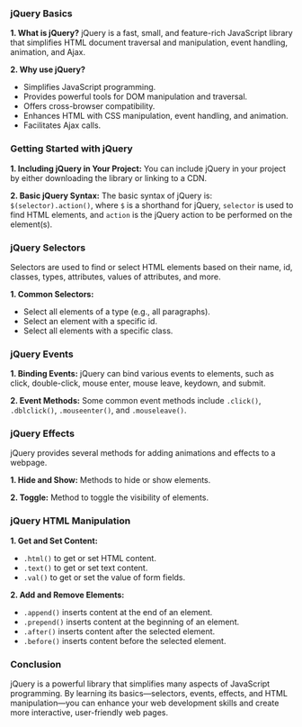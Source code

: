 ### jQuery Basics

**1. What is jQuery?**
jQuery is a fast, small, and feature-rich JavaScript library that simplifies HTML document traversal and manipulation, event handling, animation, and Ajax.

**2. Why use jQuery?**
- Simplifies JavaScript programming.
- Provides powerful tools for DOM manipulation and traversal.
- Offers cross-browser compatibility.
- Enhances HTML with CSS manipulation, event handling, and animation.
- Facilitates Ajax calls.

### Getting Started with jQuery

**1. Including jQuery in Your Project:**
You can include jQuery in your project by either downloading the library or linking to a CDN.

**2. Basic jQuery Syntax:**
The basic syntax of jQuery is: `$(selector).action()`, where `$` is a shorthand for jQuery, `selector` is used to find HTML elements, and `action` is the jQuery action to be performed on the element(s).

### jQuery Selectors

Selectors are used to find or select HTML elements based on their name, id, classes, types, attributes, values of attributes, and more.

**1. Common Selectors:**
- Select all elements of a type (e.g., all paragraphs).
- Select an element with a specific id.
- Select all elements with a specific class.

### jQuery Events

**1. Binding Events:**
jQuery can bind various events to elements, such as click, double-click, mouse enter, mouse leave, keydown, and submit.

**2. Event Methods:**
Some common event methods include `.click()`, `.dblclick()`, `.mouseenter()`, and `.mouseleave()`.

### jQuery Effects

jQuery provides several methods for adding animations and effects to a webpage.

**1. Hide and Show:**
Methods to hide or show elements.

**2. Toggle:**
Method to toggle the visibility of elements.

### jQuery HTML Manipulation

**1. Get and Set Content:**
- `.html()` to get or set HTML content.
- `.text()` to get or set text content.
- `.val()` to get or set the value of form fields.

**2. Add and Remove Elements:**
- `.append()` inserts content at the end of an element.
- `.prepend()` inserts content at the beginning of an element.
- `.after()` inserts content after the selected element.
- `.before()` inserts content before the selected element.

### Conclusion

jQuery is a powerful library that simplifies many aspects of JavaScript programming. By learning its basics—selectors, events, effects, and HTML manipulation—you can enhance your web development skills and create more interactive, user-friendly web pages.
